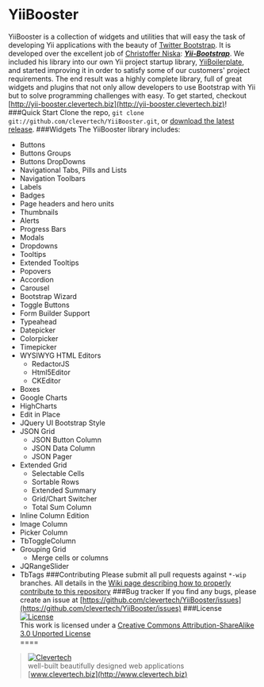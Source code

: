 YiiBooster
==========
YiiBooster is a collection of widgets and utilities that will easy the task of developing Yii applications with the beauty of [Twitter Bootstrap](http://twitter.github.com/bootstrap/). It is developed over the excellent job of [Christoffer Niska](https://twitter.com/Crisu83): ***[Yii-Bootstrap](http://www.cniska.net/yii-bootstrap/)***.
We included his library into our own Yii project startup library, [YiiBoilerplate](http://github.com/clevertech/yiiboilerplate), and started improving it in order to satisfy some of our customers' project requirements. The end result was a highly complete library, full of great widgets and plugins that not only allow developers to use Bootstrap with Yii but to solve programming challenges with easy.
To get started, checkout [http://yii-booster.clevertech.biz](http://yii-booster.clevertech.biz)!
###Quick Start
Clone the repo, `git clone git://github.com/clevertech/YiiBooster.git`, or [download the latest release](https://github.com/clevertech/YiiBooster/zipball/master).
###Widgets
The YiiBooster library includes:
* Buttons
* Buttons Groups
* Buttons DropDowns
* Navigational Tabs, Pills and Lists
* Navigation Toolbars
* Labels
* Badges
* Page headers and hero units
* Thumbnails
* Alerts
* Progress Bars
* Modals 
* Dropdowns
* Tooltips
* Extended Tooltips
* Popovers
* Accordion
* Carousel
* Bootstrap Wizard
* Toggle Buttons
* Form Builder Support
* Typeahead
* Datepicker
* Colorpicker
* Timepicker
* WYSIWYG HTML Editors
    * RedactorJS
    * Html5Editor
    * CKEditor
* Boxes 
* Google Charts
* HighCharts
* Edit in Place
* JQuery UI Bootstrap Style
* JSON Grid
	* JSON Button Column
	* JSON Data Column
	* JSON Pager 
* Extended Grid
    * Selectable Cells
    * Sortable Rows
	* Extended Summary
	* Grid/Chart Switcher
	* Total Sum Column
* Inline Column Edition
* Image Column
* Picker Column
* TbToggleColumn
* Grouping Grid
    * Merge cells or columns
* JQRangeSlider
* TbTags
###Contributing
Please submit all pull requests against `*-wip` branches. All details in the [Wiki page describing how to properly contribute to this repository](https://github.com/clevertech/YiiBooster/wiki/How-to-contribute-to-this-repository)
###Bug tracker
If you find any bugs, please create an issue at [https://github.com/clevertech/YiiBooster/issues](https://github.com/clevertech/YiiBooster/issues)
###License  
[![License](http://i.creativecommons.org/l/by-sa/3.0/88x31.png)](http://creativecommons.org/licenses/by-sa/3.0/)  
This work is licensed under a [Creative Commons Attribution-ShareAlike 3.0 Unported License](http://creativecommons.org/licenses/by-sa/3.0/)  
====
> [![Clevertech](http://clevertech.biz/images/slir/w54-h36-c54:36/images/site/index/home/clevertech-logo.png)](http://www.clevertech.biz)    
well-built beautifully designed web applications  
[www.clevertech.biz](http://www.clevertech.biz)
